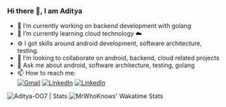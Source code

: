 ### Hi there 👋, I am Aditya
- 🔭 I’m currently working on backend development with golang
- 🌱 I’m currently learning cloud technology ☁️
- ⚙️ I got skills around android development, software architecture, testing.
- 👯 I’m looking to collaborate on android, backend, cloud related projects
- 💬 Ask me about android, software architecture, testing, golang
- 📫 How to reach me:<br/>
 [![Gmail](https://img.shields.io/badge/adityasutar99999-grey?style=for-the-badge&logo=gmail)](mailto:adityasutar99999@gmail.com)
 [![LinkedIn](https://img.shields.io/badge/Aditya_Sutar-grey?style=for-the-badge&logo=linkedin)](https://www.linkedin.com/in/aditya-sutar-5aa49a175)
 [![LinkedIn](https://img.shields.io/badge/AdityasutarOO7-grey?style=for-the-badge&logo=twitter)](https://twitter.com/AdityasutarOO7)

<img src="https://github-readme-stats.vercel.app/api?username=Aditya-OO7&count_private=true&show_icons=true&include_all_commits=true&theme=nord" alt="Aditya-OO7 | Stats" />
<img src="https://github-readme-stats.vercel.app/api/wakatime?username=Aditya_OO7&layout=compact&theme=nord" alt="MrWhoKnows' Wakatime Stats" />
